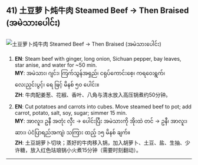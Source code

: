## 41) 土豆萝卜炖牛肉 Steamed Beef → Then Braised (အမဲသားပေါင်း)
![土豆萝卜炖牛肉 Steamed Beef → Then Braised (အမဲသားပေါင်း)](image/41.jpg)

1. **EN**: Steam beef with ginger, long onion, Sichuan pepper, bay leaves, star anise, and water for ~50 min.  
   **MY**: အမဲသား၊ ဂျင်း၊ ကြက်သွန်အရှည်၊ ငရုပ်ကောင်းစေ့၊ ကရဝေးရွက်၊ လေးညှင်းပွင့်၊ ရေ ဖြင့် မိနစ် ၅၀ ပေါင်း။  
   **ZH**: 牛肉配姜葱、花椒、香叶、八角与清水放入高压锅煮约50分钟。

2. **EN**: Cut potatoes and carrots into cubes. Move steamed beef to pot; add carrot, potato, salt, soy, sugar; simmer 15 min.  
   **MY**: အာလူး၊ ဥနီ အတုံး လှီး → ပေါင်းပြီး အမဲသားကို အိုးထဲ တင် → ဥနီ၊ အာလူး၊ ဆား၊ ပဲငံပြာရည်အကျဲ၊ သကြား ထည့် ၁၅ မိနစ် ချက်။  
   **ZH**: 土豆胡萝卜切块；蒸好的牛肉移入锅，加入胡萝卜、土豆、盐、生抽、少许糖，放入红色珐琅锅小火煮15分钟（需要时刻翻动）。

---
